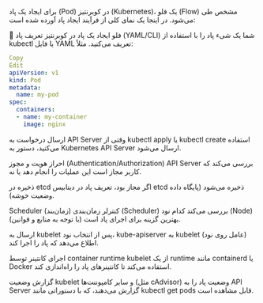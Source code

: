 برای ایجاد یک پاد (Pod) در کوبرنتیز (Kubernetes)، یک فلو (Flow) مشخص طی می‌شود. در اینجا یک نمای کلی از فرآیند ایجاد پاد آورده شده است:

🔁 فلو ایجاد یک پاد در کوبرنتیز
تعریف پاد (YAML/CLI)
شما یک شیء پاد را با استفاده از kubectl یا فایل YAML تعریف می‌کنید. مثلاً:

```yaml
Copy
Edit
apiVersion: v1
kind: Pod
metadata:
  name: my-pod
spec:
  containers:
  - name: my-container
    image: nginx
```
ارسال درخواست به API Server
وقتی از kubectl apply یا kubectl create استفاده می‌کنید، دستور به Kubernetes API Server ارسال می‌شود.

احراز هویت و مجوز (Authentication/Authorization)
API Server بررسی می‌کند که کاربر مجاز است این عملیات را انجام دهد یا نه.

ذخیره در etcd
اگر مجاز بود، تعریف پاد در دیتابیس etcd ذخیره می‌شود (پایگاه داده وضعیت خوشه).

Scheduler (زمان‌بند)
کنترلر زمان‌بندی (Scheduler) بررسی می‌کند کدام نود (Node) بهترین گزینه برای اجرای پاد است (با توجه به منابع و قوانین).

ارسال به kubelet
پس از انتخاب نود، kube-apiserver به kubelet (عامل روی نود) اطلاع می‌دهد که پاد را اجرا کند.

اجرای کانتینر توسط container runtime
kubelet از یک runtime مانند containerd یا Docker استفاده می‌کند تا کانتینرهای پاد را راه‌اندازی کند.

گزارش وضعیت
kubelet و سایر کامپوننت‌ها (مثل cAdvisor) وضعیت پاد را به API Server گزارش می‌دهند، که با دستوراتی مانند kubectl get pods قابل مشاهده است.

